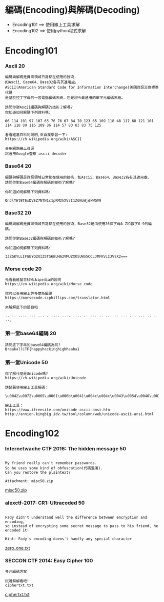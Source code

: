 # 編碼(Encoding)與解碼(Decoding)
- Encoding101 ==> 使用線上工具求解
- Encoding102 ==> 使用python程式求解 

# Encoding101
### Ascii  20
```
編碼與解碼是資訊領域日常都在使用的技術，
如Ascii、Base64、Base32各有其適用處。
ASCII(American Standard Code for Information Interchange)美國資訊交換標準代碼
是基於拉丁字母的一套電腦編碼系統，它是現今最通用的單字元編碼系統。

請問你對Ascii編碼與解碼的技術了解嗎?
你知道如何解碼下列資料嗎:

66 114 101 97 107 65 76 76 67 84 70 123 65 109 118 48 117 68 121 101 114 118 80 116 109 86 114 57 83 83 83 75 125

看看維基百科的說明,來自我學習一下:
https://zh.wikipedia.org/wiki/ASCII

善用網路線上資源
試著用Google查察 ascii decoder
```
### Base64  20
```
編碼與解碼是資訊領域日常都在使用的技術，如Ascii、Base64、Base32各有其適用處，
請問你對Base64編碼與解碼的技術了解嗎?

你知道如何解碼下列資料嗎:

QnJlYWtBTExDVEZ7NTN1c1pRM2hXVzI1ZGNoWjdkWGV9
```

### Base32  20
```
編碼與解碼是資訊領域日常都在使用的技術，Base32是由使用26個字母A-Z和數字0-9的編碼。

請問你對Base32編碼與解碼的技術了解嗎?

你知道如何解碼下列資料嗎:

IJZGKYLLIFGEYQ2UIZ5TS6BUHA2VMUZXO5UWS5CCLJMFKVLIJVSX2===
```
### Morse code  20
```
先看看維基百科Wikipedia的說明
https://en.wikipedia.org/wiki/Morse_code

你可以善用線上許多摩斯編碼
https://morsecode.scphillips.com/translator.html

來解解底下的題目吧

.. -. ..-. --- ... . -.-. ..-. .-.. .- --. .. ... -- --- .-. ... .. -. --.
```
### 第一堂base64編碼  20
```
請問底下字串的base64編碼為何?
BreakallCTF{happyhackinghighhaaha}
```
### 第一堂Unicode  50
```
你了解什麼是Unicode嗎?
https://zh.wikipedia.org/wiki/Unicode

請試著使用線上工具解碼：

\u0042\u0072\u0065\u0061\u006b\u0041\u004c\u004c\u0043\u0054\u0046\u007b\u006d\u0079\u005f\u0066\u0069\u0072\u0073\u0074\u005f\u0055\u006e\u0069\u0043\u0030\u0064\u0065\u005f\u0033\u004f\u005f\u0045\u0061\u0073\u0079\u007d

線上工具：
https://www.ifreesite.com/unicode-ascii-ansi.htm
http://annion.kingbig.idv.tw/tool/column/web/unicode-ascii-ansi.html
```

# Encoding102
### Internetwache CTF 2016: The hidden message  50
```

```
```
My friend really can’t remember passwords. 
So he uses some kind of obfuscation(代碼混淆).
Can you restore the plaintext?

Attachment: misc50.zip
```
[misc50.zip](misc50.zip)
### alexctf-2017: CR1: Ultracoded  50
```

```
```
Fady didn't understand well the difference between encryption and encoding, 
so instead of encrypting some secret message to pass to his friend, he encoded it!

Hint: Fady's encoding doens't handly any special character
```
[zero_one.txt](zero_one.txt)
### SECCON CTF 2014: Easy Cipher  100
```
多元編碼方案

試著解解看吧!
ciphertxt.txt
```
[ciphertxt.txt](ciphertxt.txt)
